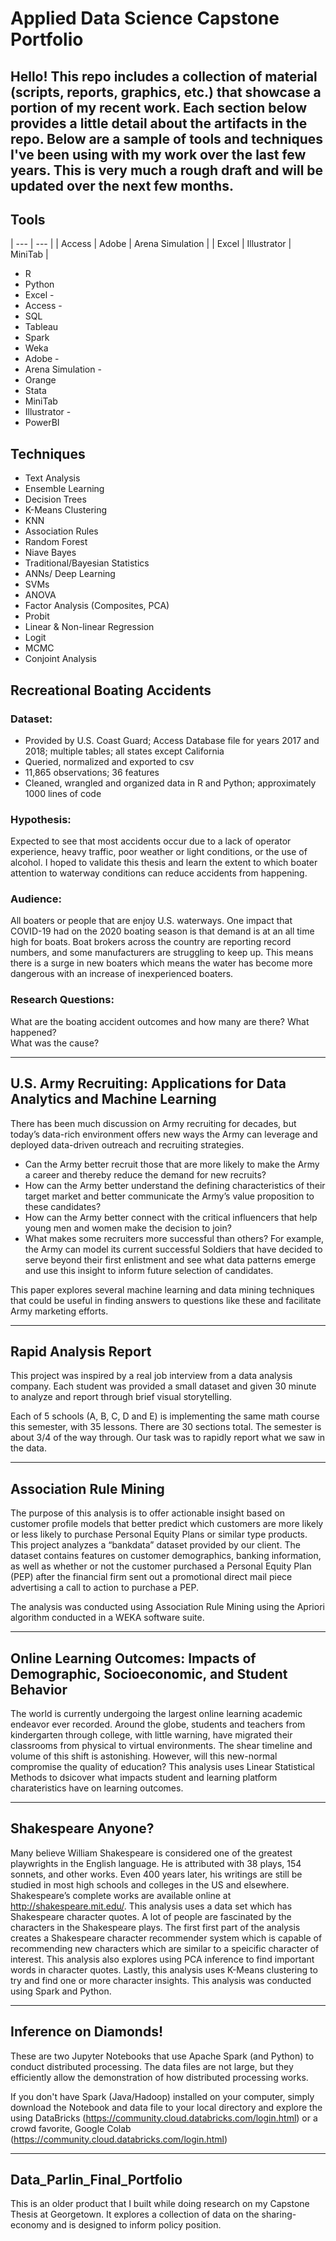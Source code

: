 # Applied Data Science Capstone Portfolio
## Hello! This repo includes a collection of material (scripts, reports, graphics, etc.) that showcase a portion of my recent work. Each section below provides a little detail about the artifacts in the repo.  Below are a sample of tools and techniques I've been using with my work over the last few years.  This is very much a rough draft and will be updated over the next few months.

## Tools
| --- | --- |
| Access | Adobe | Arena Simulation |
| Excel | Illustrator | MiniTab |


- R
- Python
- Excel -
- Access -
- SQL 
- Tableau
- Spark
- Weka
- Adobe -
- Arena Simulation -
- Orange
- Stata
- MiniTab
- Illustrator -
- PowerBI

## Techniques
- Text Analysis
- Ensemble Learning
- Decision Trees
- K-Means Clustering
- KNN
- Association Rules
- Random Forest
- Niave Bayes
- Traditional/Bayesian Statistics
- ANNs/ Deep Learning
- SVMs
- ANOVA
- Factor Analysis (Composites, PCA)
- Probit
- Linear & Non-linear Regression
- Logit
- MCMC
- Conjoint Analysis		
		


## Recreational Boating Accidents
### Dataset: 
- Provided by U.S. Coast Guard; Access Database file for years 2017 and 2018; multiple tables; all states except California
- Queried, normalized and exported to csv
- 11,865 observations; 36 features
- Cleaned, wrangled and organized data in R and Python; approximately 1000 lines of code 

### Hypothesis: 
Expected to see that most accidents occur due to a lack of operator experience, heavy traffic, poor weather or light conditions, or the use of alcohol. I hoped to validate this thesis and learn the extent to which boater attention to waterway conditions can reduce accidents from happening.  

### Audience: 
All boaters or people that are enjoy U.S. waterways.  One impact that COVID-19 had on the 2020 boating season is that demand is at an all time high for boats.  Boat brokers across the country are reporting record numbers, and some manufacturers are struggling to keep up.  This means there is a surge in new boaters which means the water has become more dangerous with an increase of inexperienced boaters.

### Research Questions:
What are the boating accident outcomes and how many are there?
What happened?                     
What was the cause?

******************************************************************************************************************************************************************************


## U.S. Army Recruiting: Applications for Data Analytics and Machine Learning
There has been much discussion on Army recruiting for decades, but today’s data-rich environment offers new ways the Army can leverage and deployed data-driven outreach and recruiting strategies.

- Can the Army better recruit those that are more likely to make the Army a career and thereby reduce the demand for new recruits?  
- How can the Army better understand the defining characteristics of their target market and better communicate the Army’s value proposition to these candidates?  
- How can the Army better connect with the critical influencers that help young men and women make the decision to join?  
- What makes some recruiters more successful than others?
For example, the Army can model its current successful Soldiers that have decided to serve beyond their first enlistment and see what data patterns emerge and use this insight to inform future selection of candidates.  

This paper explores several machine learning and data mining techniques that could be useful in finding answers to questions like these and facilitate Army marketing efforts.   

******************************************************************************************************************************************************************************
## Rapid Analysis Report
This project was inspired by a real job interview from a data analysis company.  Each student was provided a small dataset and given 30 minute to analyze and report through brief visual storytelling.  

Each of 5 schools (A, B, C, D and E) is implementing the same math course this semester, with 35 lessons. There are 30 sections total. The semester is about 3/4 of the way through.  Our task was to rapidly report what we saw in the data.

********************************************************************************************************************************************************************************
## Association Rule Mining
The purpose of this analysis is to offer actionable insight based on customer profile models that better predict which customers are more likely or less likely to purchase Personal Equity Plans or similar type products. This project analyzes a “bankdata” dataset provided by our client. The dataset contains features on customer demographics, banking information, as well as whether or not the customer purchased a Personal Equity Plan (PEP) after the financial firm sent out a promotional direct mail piece advertising a call to action to purchase a PEP.

The analysis was conducted using Association Rule Mining using the Apriori algorithm conducted in a WEKA software suite.

************************************************************************************************************************************************************************************
## Online Learning Outcomes: Impacts of Demographic, Socioeconomic, and Student Behavior

The world is currently undergoing the largest online learning academic endeavor ever recorded. Around the globe, students and teachers from kindergarten through college, with little warning, have migrated their classrooms from physical to virtual environments. The shear timeline and volume of this shift is astonishing. However, will this new-normal compromise the quality of education? This analysis uses Linear Statistical Methods to dsicover what impacts student and learning platform charateristics have on learning outcomes.

**************************************************************************************************************************************************************************************
## Shakespeare Anyone?
Many believe William Shakespeare is considered one of the greatest playwrights in the English language. He is attributed with 38 plays, 154 sonnets, and other works. Even 400 years later, his writings are still be studied in most high schools and colleges in the US and elsewhere. Shakespeare’s complete works are available online at http://shakespeare.mit.edu/. This analysis uses a data set which has Shakespeare character quotes. A lot of people are fascinated by the characters in the Shakespeare plays. The first first part of the analysis creates a Shakespeare character recommender system which is capable of recommending new characters which are similar to a speicific character of interest. This analysis also explores using PCA inference to find important words in character quotes. Lastly, this analysis uses K-Means clustering to try and find one or more character insights. This analysis was conducted using Spark and Python.

**************************************************************************************************************************************************************************************
## Inference on Diamonds!

These are two Jupyter Notebooks that use Apache Spark (and Python) to conduct distributed processing. The data files are not large, but they efficiently allow the demonstration of how distributed processing works.

If you don't have Spark (Java/Hadoop) installed on your computer, simply download the Notebook and data file to your local directory and explore the using DataBricks (https://community.cloud.databricks.com/login.html) or a crowd favorite, Google Colab (https://community.cloud.databricks.com/login.html)

**************************************************************************************************************************************************************************************
## Data_Parlin_Final_Portfolio
This is an older product that I built while doing research on my Capstone Thesis at Georgetown.  It explores a collection of data on the sharing-economy and is designed to inform policy position.
